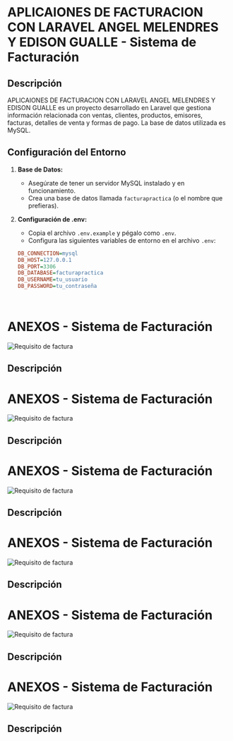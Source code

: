 # APLICAIONES DE FACTURACION CON LARAVEL ANGEL MELENDRES Y EDISON GUALLE - Sistema de Facturación


## Descripción

APLICAIONES DE FACTURACION CON LARAVEL ANGEL MELENDRES Y EDISON GUALLE es un proyecto desarrollado en Laravel que gestiona información relacionada con ventas, clientes, productos, emisores, facturas, detalles de venta y formas de pago. La base de datos utilizada es MySQL.

## Configuración del Entorno

1. **Base de Datos:**
   - Asegúrate de tener un servidor MySQL instalado y en funcionamiento.
   - Crea una base de datos llamada `facturapractica` (o el nombre que prefieras).

2. **Configuración de .env:**
   - Copia el archivo `.env.example` y pégalo como `.env`.
   - Configura las siguientes variables de entorno en el archivo `.env`:

   ```ini
   DB_CONNECTION=mysql
   DB_HOST=127.0.0.1
   DB_PORT=3306
   DB_DATABASE=facturapractica
   DB_USERNAME=tu_usuario
   DB_PASSWORD=tu_contraseña




# ANEXOS - Sistema de Facturación

![Requisito de factura](../anexos/factura.png)

## Descripción


# ANEXOS - Sistema de Facturación

![Requisito de factura](../anexos/fotobd.png)

## Descripción



# ANEXOS - Sistema de Facturación

![Requisito de factura](../anexos/fotoenv.png)

## Descripción


# ANEXOS - Sistema de Facturación

![Requisito de factura](../anexos/fotorunserve.png)

## Descripción


# ANEXOS - Sistema de Facturación

![Requisito de factura](../anexos/fotopostman1.png)

## Descripción


# ANEXOS - Sistema de Facturación

![Requisito de factura](../anexos/fotopostman2.png)

## Descripción


